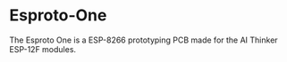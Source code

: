 # Esproto-One
The Esproto One is a ESP-8266 prototyping PCB made for the AI Thinker ESP-12F modules.
